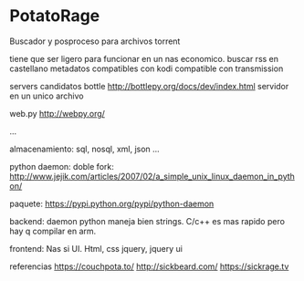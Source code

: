 # PotatoRage
Buscador y posproceso para archivos torrent

tiene que ser ligero para funcionar en un nas economico.
buscar rss en castellano
metadatos compatibles con kodi
compatible con transmission

servers candidatos
bottle
http://bottlepy.org/docs/dev/index.html
servidor en un unico archivo

web.py
http://webpy.org/

...

almacenamiento:
sql, nosql, xml, json ...

python daemon:
doble fork:
http://www.jejik.com/articles/2007/02/a_simple_unix_linux_daemon_in_python/

paquete:
https://pypi.python.org/pypi/python-daemon

backend:
daemon python maneja bien strings. C/c++ es mas rapido pero hay q compilar en arm.

frontend:
Nas si UI.
Html, css jquery, jquery ui

referencias
https://couchpota.to/
http://sickbeard.com/
https://sickrage.tv
